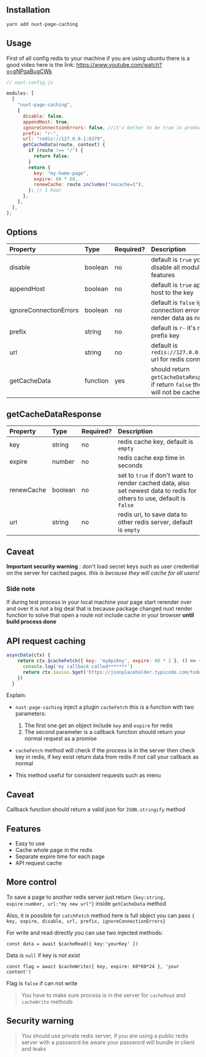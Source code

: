 ## Installation

```bash
yarn add nuxt-page-caching
```

## Usage

First of all config redis to your machine
if you are using ubuntu there is a good video here is the link:
https://www.youtube.com/watch?v=gNPgaBugCWk

```javascript
// nuxt.config.js

modules: [
  [
    "nuxt-page-caching",
    {
      disable: false,
      appendHost: true,
      ignoreConnectionErrors: false, //it's better to be true in production
      prefix: "r-",
      url: "redis://127.0.0.1:6379",
      getCacheData(route, context) {
        if (route !== "/") {
          return false;
        }
        return {
          key: "my-home-page",
          expire: 60 * 60,
          renewCache: route.includes("nocache=1"),
        }; // 1 hour
      },
    },
  ],
];
```

## Options

| Property               | Type     | Required? | Description                                                                         |
| :--------------------- | :------- | :-------- | :---------------------------------------------------------------------------------- |
| disable                | boolean  | no        | default is `true` you can disable all module features                               |
| appendHost             | boolean  | no        | default is `true` append host to the key                                            |
| ignoreConnectionErrors | boolean  | no        | default is `false` ignore connection errors and render data as normal               |
| prefix                 | string   | no        | default is `r-` it's redis prefix key                                               |
| url                    | string   | no        | default is `redis://127.0.0.1:6379` url for redis connection                        |
| getCacheData           | function | yes       | should return `getCacheDataResponse`, if return `false` the page will not be cached |

## getCacheDataResponse

| Property   | Type    | Required? | Description                                                                                                            |
| :--------- | :------ | :-------- | :--------------------------------------------------------------------------------------------------------------------- |
| key        | string  | no        | redis cache key, default is `empty`                                                                                    |
| expire     | number  | no        | redis cache exp time in seconds                                                                                        |
| renewCache | boolean | no        | set to `true` if don't want to render cached data, also set newest data to redis for others to use, default is `false` |
| url        | string  | no        | redis uri, to save data to other redis server, default is `empty`                                                      |

## Caveat

**Important security warning** : don't load secret keys such as user credential on the server for cached pages.
_this is because they will cache for all users!_

### Side note

If during test process in your local machine your page start rerender over and over it is not a big deal that is because package changed nuxt render function
to solve that open a route not include cache in your browser **until build process done**

## API request caching

```javascript
asyncData(ctx) {
    return ctx.$cacheFetch({ key: 'myApiKey', expire: 60 * 2 }, () => {
      console.log('my callback called*******')
      return ctx.$axios.$get('https://jsonplaceholder.typicode.com/todos/1')
    })
  }
```

Explain:

- `nuxt-page-caching` inject a plugin `cacheFetch` this is a function with two parameters:

  1. The first one get an object include `key` and `expire` for redis
  2. The second parameter is a callback function should return your normal request as a promise

- `cacheFetch` method will check if the process is in the server then check key in redis, if key exist return data from redis if not call your callback as normal
- This method useful for consistent requests such as menu

## Caveat

Callback function should return a valid json for `JSON.stringify` method

## Features

- Easy to use
- Cache whole page in the redis
- Separate expire time for each page
- API request cache

## More control

To save a page to another redis server just return
`{key:string, expire:number, url:"my new url"}`
inside `getCacheData` method

Also, it is possible for `catchFetch` method here is full object you can pass
`{ key, expire, disable, url, prefix, ignoreConnectionErrors}`

For write and read directly you can use two injected methods:

`const data = await $cacheRead({ key:'yourKey' })`

Data is `null` if key is not exist

`const flag = await $cacheWrite({ key, expire: 60*60*24 }, 'your content')`

Flag is `false` if can not write

> You have to make sure process is in the server for `cacheRead` and `cacheWrite` methods

## Security warning

> You should use private redis server, if you are using a public redis server with a password be aware your password will bundle in client and leaks
